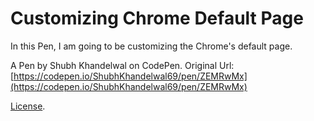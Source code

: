 # Customizing Chrome Default Page

In this Pen, I am going to be customizing the Chrome's default page.

A Pen by Shubh Khandelwal on CodePen.
Original Url:
[https://codepen.io/ShubhKhandelwal69/pen/ZEMRwMx](https://codepen.io/ShubhKhandelwal69/pen/ZEMRwMx)

[License](https://codepen.io/license/pen/ZEMRwMx).
